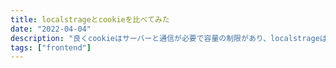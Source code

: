 ```yaml
---
title: localstrageとcookieを比べてみた
date: "2022-04-04"
description: "良くcookieはサーバーと通信が必要で容量の制限があり、localstrageは容量が無限でサーバーの通信が入らないと比較されるが、それだとlocastrageがcookieの上位互換みたいな感じがするので、実際の所のどうなのかを調べてみた。"
tags: ["frontend"]
---
```

